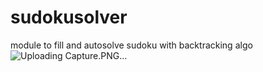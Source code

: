 # sudokusolver
module to fill and autosolve sudoku with backtracking algo
![Uploading Capture.PNG…]()
